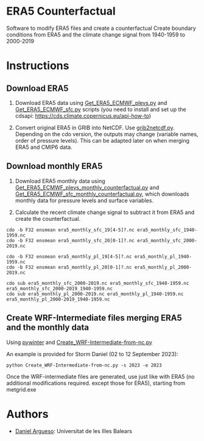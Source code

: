 # ERA5 Counterfactual

Software to modify ERA5 files and create a counterfactual
Create boundary conditions from ERA5 and the climate change signal from 1940-1959 to 2000-2019

# Instructions

## Download ERA5


1. Download ERA5 data using [Get_ERA5_ECMWF_plevs.py](Get_ERA5_ECMWF_plevs.py) and [Get_ERA5_ECMWF_sfc.py](Get_ERA5_ECMWF_sfc.py) scripts (you need to install and set up the cdsapi: https://cds.climate.copernicus.eu/api-how-to)

2. Convert original ERA5 in GRIB into NetCDF. Use [grib2netcdf.py](grib2netcdf.py). Depending on the cdo version, the outputs may change (variable names, order of pressure levels). This can be adapted later on when merging ERA5 and CMIP6 data.

## Download monthly ERA5

1. Download ERA5 monthly data using [Get_ERA5_ECMWF_plevs_monthly_counterfactual.py](Get_ERA5_ECMWF_plevs_monthly_counterfactual.py) and [Get_ERA5_ECMWF_sfc_monthly_counterfactual.py](Get_ERA5_ECMWF_sfc_monthly_counterfactual.py), which downloads monthly data for pressure levels and surface variables.

2. Calculate the recent climate change signal to subtract it from ERA5 and create the counterfactual.

```
cdo -b F32 ensmean era5_monthly_sfc_19[4-5]?.nc era5_monthly_sfc_1940-1959.nc
cdo -b F32 ensmean era5_monthly_sfc_20[0-1]?.nc era5_monthly_sfc_2000-2019.nc

cdo -b F32 ensmean era5_monthly_pl_19[4-5]?.nc era5_monthly_pl_1940-1959.nc
cdo -b F32 ensmean era5_monthly_pl_20[0-1]?.nc era5_monthly_pl_2000-2019.nc

cdo sub era5_monthly_sfc_2000-2019.nc era5_monthly_sfc_1940-1959.nc era5_monthly_sfc_2000-2019_1940-1959.nc
cdo sub era5_monthly_pl_2000-2019.nc era5_monthly_pl_1940-1959.nc era5_monthly_pl_2000-2019_1940-1959.nc
```

## Create WRF-Intermediate files merging ERA5 and the monthly data

Using [pywinter](https://pywinter.readthedocs.io/en/latest/#) and [Create_WRF-Intermediate-from-nc.py](Create_WRF-Intermediate-from-nc.py)


An example is provided for Storm Daniel (02 to 12 September 2023):


```
python Create_WRF-Intermediate-from-nc.py -s 2023 -e 2023
```

Once the WRF-intermediate files are generated, use just like with ERA5 (no additional modifications required. except those for ERA5), starting from metgrid.exe

# Authors

* [Daniel Argueso](https://github.com/dargueso): Universitat de les Illes Balears
